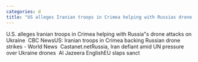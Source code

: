 ```yaml
---
categories: d
title: "US alleges Iranian troops in Crimea helping with Russias drone attacks on Ukraine  CBC News"
---
```

U.S. alleges Iranian troops in Crimea helping with Russia"s drone attacks on Ukraine&nbsp;&nbsp;CBC NewsUS: Iranian troops in Crimea backing Russian drone strikes - World News&nbsp;&nbsp;Castanet.netRussia, Iran defiant amid UN pressure over Ukraine drones&nbsp;&nbsp;Al Jazeera EnglishEU slaps sanct